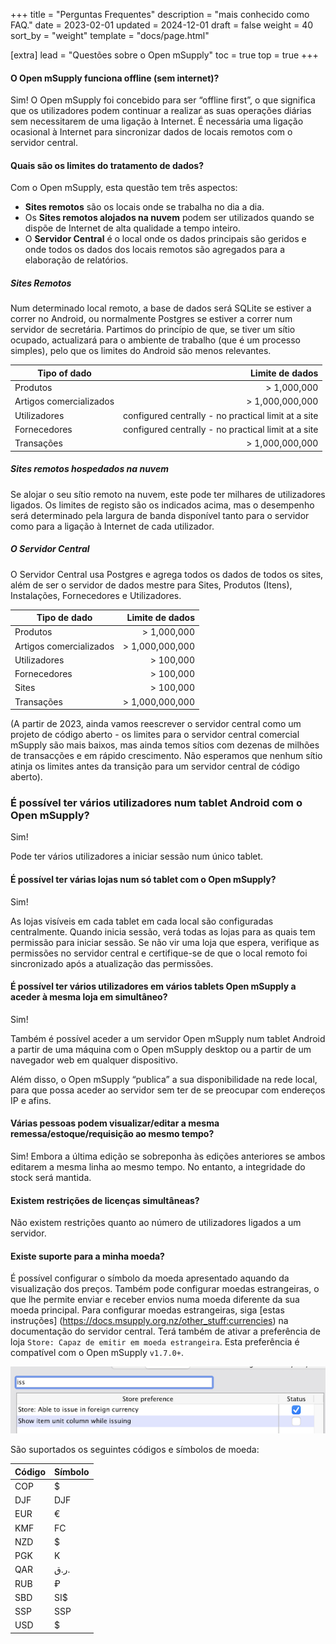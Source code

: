 +++
title = "Perguntas Frequentes"
description = "mais conhecido como FAQ."
date = 2023-02-01
updated = 2024-12-01
draft = false
weight = 40
sort_by = "weight"
template = "docs/page.html"

[extra]
lead = "Questões sobre o Open mSupply"
toc = true
top = true
+++

#### O Open mSupply funciona offline (sem internet)?

Sim! O Open mSupply foi concebido para ser “offline first”, o que significa que os utilizadores podem continuar a realizar as suas operações diárias sem necessitarem de uma ligação à Internet. É necessária uma ligação ocasional à Internet para sincronizar dados de locais remotos com o servidor central.

#### Quais são os limites do tratamento de dados?

Com o Open mSupply, esta questão tem três aspectos:

- **Sites remotos** são os locais onde se trabalha no dia a dia.
- Os **Sites remotos alojados na nuvem** podem ser utilizados quando se dispõe de Internet de alta qualidade a tempo inteiro.
- O **Servidor Central** é o local onde os dados principais são geridos e onde todos os dados dos locais remotos são agregados para a elaboração de relatórios.

##### Sites Remotos

Num determinado local remoto, a base de dados será SQLite se estiver a correr no Android, ou normalmente Postgres se estiver a correr num servidor de secretária. Partimos do princípio de que, se tiver um sítio ocupado, actualizará para o ambiente de trabalho (que é um processo simples), pelo que os limites do Android são menos relevantes.

| Tipo of dado            |                                     Limite de dados |
| ----------------------- | --------------------------------------------------: |
| Produtos                |                                         > 1,000,000 |
| Artigos comercializados |                                     > 1,000,000,000 |
| Utilizadores            | configured centrally - no practical limit at a site |
| Fornecedores            | configured centrally - no practical limit at a site |
| Transações              |                                     > 1,000,000,000 |

##### Sites remotos hospedados na nuvem

Se alojar o seu sítio remoto na nuvem, este pode ter milhares de utilizadores ligados. Os limites de registo são os indicados acima, mas o desempenho será determinado pela largura de banda disponível tanto para o servidor como para a ligação à Internet de cada utilizador.

##### O Servidor Central

O Servidor Central usa Postgres e agrega todos os dados de todos os sites, além de ser o servidor de dados mestre para Sites, Produtos (Itens), Instalações, Fornecedores e Utilizadores.

| Tipo de dado            | Limite de dados |
| ----------------------- | --------------: |
| Produtos                |     > 1,000,000 |
| Artigos comercializados | > 1,000,000,000 |
| Utilizadores            |       > 100,000 |
| Fornecedores            |       > 100,000 |
| Sites                   |       > 100,000 |
| Transações              | > 1,000,000,000 |

(A partir de 2023, ainda vamos reescrever o servidor central como um projeto de código aberto - os limites para o servidor central comercial mSupply são mais baixos, mas ainda temos sítios com dezenas de milhões de transacções e em rápido crescimento. Não esperamos que nenhum sítio atinja os limites antes da transição para um servidor central de código aberto).

### É possível ter vários utilizadores num tablet Android com o Open mSupply?

Sim!

Pode ter vários utilizadores a iniciar sessão num único tablet.

#### É possível ter várias lojas num só tablet com o Open mSupply?

Sim!

As lojas visíveis em cada tablet em cada local são configuradas centralmente.
Quando inicia sessão, verá todas as lojas para as quais tem permissão para iniciar sessão.
Se não vir uma loja que espera, verifique as permissões no servidor central e certifique-se de que o local remoto foi sincronizado após a atualização das permissões.

#### É possível ter vários utilizadores em vários tablets Open mSupply a aceder à mesma loja em simultâneo?

Sim!

Também é possível aceder a um servidor Open mSupply num tablet Android a partir de uma máquina com o Open mSupply desktop ou a partir de um navegador web em qualquer dispositivo.

Além disso, o Open mSupply “publica” a sua disponibilidade na rede local, para que possa aceder ao servidor sem ter de se preocupar com endereços IP e afins.

#### Várias pessoas podem visualizar/editar a mesma remessa/estoque/requisição ao mesmo tempo?

Sim! Embora a última edição se sobreponha às edições anteriores se ambos editarem a mesma linha ao mesmo tempo. No entanto, a integridade do stock será mantida.

#### Existem restrições de licenças simultâneas?

Não existem restrições quanto ao número de utilizadores ligados a um servidor.

#### Existe suporte para a minha moeda?

É possível configurar o símbolo da moeda apresentado aquando da visualização dos preços. Também pode configurar moedas estrangeiras, o que lhe permite enviar e receber envios numa moeda diferente da sua moeda principal. Para configurar moedas estrangeiras, siga [estas instruções] (https://docs.msupply.org.nz/other_stuff:currencies) na documentação do servidor central. Terá também de ativar a preferência de loja `Store: Capaz de emitir em moeda estrangeira`. Esta preferência é compatível com o Open mSupply `v1.7.0+`.

![SPreferências da unidade de saúde](../../images/store-pref-issue-in-foreign-currencies.png)

São suportados os seguintes códigos e símbolos de moeda:

| Código | Símbolo |
| ------ | ------- |
| COP    | $       |
| DJF    | DJF     |
| EUR    | €       |
| KMF    | FC      |
| NZD    | $       |
| PGK    | K       |
| QAR    | ر.ق.    |
| RUB    | ₽       |
| SBD    | SI$     |
| SSP    | SSP     |
| USD    | $       |
